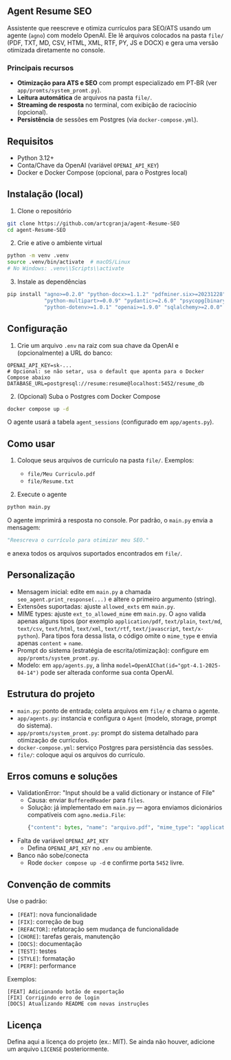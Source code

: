 ## Agent Resume SEO

Assistente que reescreve e otimiza currículos para SEO/ATS usando um agente (`agno`) com modelo OpenAI. Ele lê arquivos colocados na pasta `file/` (PDF, TXT, MD, CSV, HTML, XML, RTF, PY, JS e DOCX) e gera uma versão otimizada diretamente no console.

### Principais recursos
- **Otimização para ATS e SEO** com prompt especializado em PT‑BR (ver `app/promts/system_promt.py`).
- **Leitura automática** de arquivos na pasta `file/`.
- **Streaming de resposta** no terminal, com exibição de raciocínio (opcional).
- **Persistência** de sessões em Postgres (via `docker-compose.yml`).

## Requisitos
- Python 3.12+
- Conta/Chave da OpenAI (variável `OPENAI_API_KEY`)
- Docker e Docker Compose (opcional, para o Postgres local)

## Instalação (local)
1) Clone o repositório
```bash
git clone https://github.com/artcgranja/agent-Resume-SEO
cd agent-Resume-SEO
```

2) Crie e ative o ambiente virtual
```bash
python -m venv .venv
source .venv/bin/activate  # macOS/Linux
# No Windows: .venv\\Scripts\\activate
```

3) Instale as dependências
```bash
pip install "agno>=0.2.0" "python-docx>=1.1.2" "pdfminer.six>=20231228" \
            "python-multipart>=0.0.9" "pydantic>=2.6.0" "psycopg[binary]>=3.1" \
            "python-dotenv>=1.0.1" "openai>=1.9.0" "sqlalchemy>=2.0.0" "psycopg2-binary>=2.9.10"
```

## Configuração
1) Crie um arquivo `.env` na raiz com sua chave da OpenAI e (opcionalmente) a URL do banco:
```env
OPENAI_API_KEY=sk-...
# Opcional: se não setar, usa o default que aponta para o Docker Compose abaixo
DATABASE_URL=postgresql://resume:resume@localhost:5452/resume_db
```

2) (Opcional) Suba o Postgres com Docker Compose
```bash
docker compose up -d
```
O agente usará a tabela `agent_sessions` (configurado em `app/agents.py`).

## Como usar
1) Coloque seus arquivos de currículo na pasta `file/`. Exemplos:
   - `file/Meu Curriculo.pdf`
   - `file/Resume.txt`

2) Execute o agente
```bash
python main.py
```
O agente imprimirá a resposta no console. Por padrão, o `main.py` envia a mensagem:
```python
"Reescreva o currículo para otimizar meu SEO."
```
e anexa todos os arquivos suportados encontrados em `file/`.

## Personalização
- Mensagem inicial: edite em `main.py` a chamada `seo_agent.print_response(...)` e altere o primeiro argumento (string).
- Extensões suportadas: ajuste `allowed_exts` em `main.py`.
- MIME types: ajuste `ext_to_allowed_mime` em `main.py`. O `agno` valida apenas alguns tipos (por exemplo `application/pdf`, `text/plain`, `text/md`, `text/csv`, `text/html`, `text/xml`, `text/rtf`, `text/javascript`, `text/x-python`). Para tipos fora dessa lista, o código omite o `mime_type` e envia apenas `content` + `name`.
- Prompt do sistema (estratégia de escrita/otimização): configure em `app/promts/system_promt.py`.
- Modelo: em `app/agents.py`, a linha `model=OpenAIChat(id="gpt-4.1-2025-04-14")` pode ser alterada conforme sua conta OpenAI.

## Estrutura do projeto
- `main.py`: ponto de entrada; coleta arquivos em `file/` e chama o agente.
- `app/agents.py`: instancia e configura o `Agent` (modelo, storage, prompt do sistema).
- `app/promts/system_promt.py`: prompt do sistema detalhado para otimização de currículos.
- `docker-compose.yml`: serviço Postgres para persistência das sessões.
- `file/`: coloque aqui os arquivos do currículo.

## Erros comuns e soluções
- ValidationError: "Input should be a valid dictionary or instance of File"
  - Causa: enviar `BufferedReader` para `files`.
  - Solução: já implementado em `main.py` — agora enviamos dicionários compatíveis com `agno.media.File`:
    ```python
    {"content": bytes, "name": "arquivo.pdf", "mime_type": "application/pdf"}
    ```
- Falta de variável `OPENAI_API_KEY`
  - Defina `OPENAI_API_KEY` no `.env` ou ambiente.
- Banco não sobe/conecta
  - Rode `docker compose up -d` e confirme porta `5452` livre.

## Convenção de commits
Use o padrão:
- `[FEAT]`: nova funcionalidade
- `[FIX]`: correção de bug
- `[REFACTOR]`: refatoração sem mudança de funcionalidade
- `[CHORE]`: tarefas gerais, manutenção
- `[DOCS]`: documentação
- `[TEST]`: testes
- `[STYLE]`: formatação
- `[PERF]`: performance

Exemplos:
```text
[FEAT] Adicionando botão de exportação
[FIX] Corrigindo erro de login
[DOCS] Atualizando README com novas instruções
```

## Licença
Defina aqui a licença do projeto (ex.: MIT). Se ainda não houver, adicione um arquivo `LICENSE` posteriormente.
